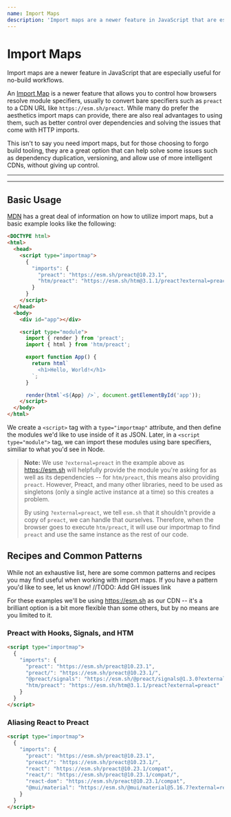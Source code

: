 ```yaml
---
name: Import Maps
description: 'Import maps are a newer feature in JavaScript that are especially useful for no-build workflows.'
---
```


# Import Maps

Import maps are a newer feature in JavaScript that are especially useful for no-build workflows.

An [Import Map](https://developer.mozilla.org/en-US/docs/Web/HTML/Element/script/type/importmap) is a newer feature
that allows you to control how browsers resolve module specifiers, usually to convert bare specifiers such as `preact`
to a CDN URL like `https://esm.sh/preact`. While many do prefer the aesthetics import maps can provide, there are also
real advantages to using them, such as better control over dependencies and solving the issues that come with HTTP imports.

This isn't to say you need import maps, but for those choosing to forgo build tooling, they are a great option that can help
solve some issues such as dependency duplication, versioning, and allow use of more intelligent CDNs, without giving up control.

---

<div><toc></toc></div>

---

## Basic Usage

[MDN](https://developer.mozilla.org/en-US/docs/Web/HTML/Element/script/type/importmap) has a great deal of information on how to
utilize import maps, but a basic example looks like the following:

```html
<DOCTYPE html>
<html>
  <head>
    <script type="importmap">
      {
        "imports": {
          "preact": "https://esm.sh/preact@10.23.1",
          "htm/preact": "https://esm.sh/htm@3.1.1/preact?external=preact"
        }
      }
    </script>
  </head>
  <body>
    <div id="app"></div>

    <script type="module">
      import { render } from 'preact';
      import { html } from 'htm/preact';

      export function App() {
        return html`
          <h1>Hello, World!</h1>
        `;
      }

      render(html`<${App} />`, document.getElementById('app'));
    </script>
  </body>
</html>
```

We create a `<script>` tag with a `type="importmap"` attribute, and then define the modules we'd like to use
inside of it as JSON. Later, in a `<script type="module">` tag, we can import these modules using bare specifiers,
similiar to what you'd see in Node.

> **Note:** We use `?external=preact` in the example above as https://esm.sh will helpfully provide the
> module you're asking for as well as its dependencies -- for `htm/preact`, this means also providing `preact`.
> However, Preact, and many other libraries, need to be used as singletons (only a single active
> instance at a time) so this creates a problem.
>
> By using `?external=preact`, we tell `esm.sh` that it shouldn't provide a copy of `preact`, we can handle
> that ourselves. Therefore, when the browser goes to execute `htm/preact`, it will use our importmap to find
> `preact` and use the same instance as the rest of our code.

## Recipes and Common Patterns

While not an exhaustive list, here are some common patterns and recipes you may find useful when working with
import maps. If you have a pattern you'd like to see, let us know! //TODO: Add GH issues link

For these examples we'll be using https://esm.sh as our CDN -- it's a brilliant option is a bit more flexible
than some others, but by no means are you limited to it.

### Preact with Hooks, Signals, and HTM

```html
<script type="importmap">
  {
    "imports": {
      "preact": "https://esm.sh/preact@10.23.1",
      "preact/": "https://esm.sh/preact@10.23.1/",
      "@preact/signals": "https://esm.sh/@preact/signals@1.3.0?external=preact",
      "htm/preact": "https://esm.sh/htm@3.1.1/preact?external=preact"
    }
  }
</script>
```

### Aliasing React to Preact

```html
<script type="importmap">
  {
    "imports": {
      "preact": "https://esm.sh/preact@10.23.1",
      "preact/": "https://esm.sh/preact@10.23.1/",
      "react": "https://esm.sh/preact@10.23.1/compat",
      "react/": "https://esm.sh/preact@10.23.1/compat/",
      "react-dom": "https://esm.sh/preact@10.23.1/compat",
      "@mui/material": "https://esm.sh/@mui/material@5.16.7?external=react,react-dom"
    }
  }
</script>
```
